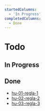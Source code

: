 ```yaml
---
startedColumns:
  - 'In Progress'
completedColumns:
  - Done
---
```


# Todo

## In Progress

## Done

- [hu-01-regla-1](tasks/hu-01-regla-1.md)
- [hu-02-regla-2](tasks/hu-02-regla-2.md)
- [hu-03-regla-3](tasks/hu-03-regla-3.md)
